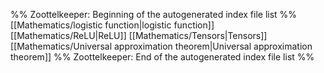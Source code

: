 %% Zoottelkeeper: Beginning of the autogenerated index file list  %%
 [[Mathematics/logistic function|logistic function]]
 [[Mathematics/ReLU|ReLU]]
 [[Mathematics/Tensors|Tensors]]
 [[Mathematics/Universal approximation theorem|Universal approximation theorem]]
%% Zoottelkeeper: End of the autogenerated index file list  %%
